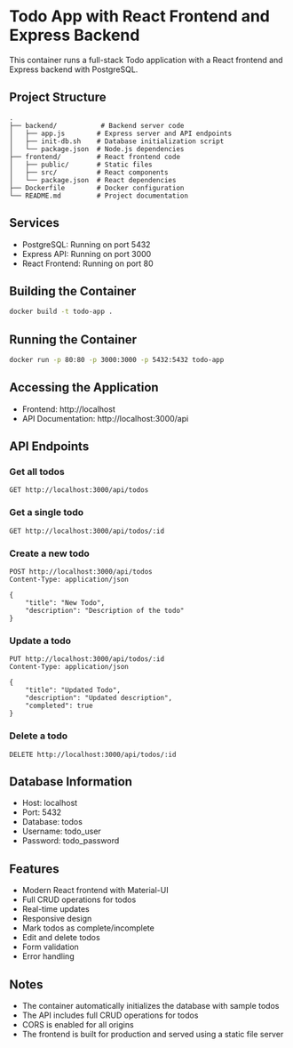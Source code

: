 # Todo App with React Frontend and Express Backend

This container runs a full-stack Todo application with a React frontend and Express backend with PostgreSQL.

## Project Structure

```
.
├── backend/           # Backend server code
│   ├── app.js        # Express server and API endpoints
│   ├── init-db.sh    # Database initialization script
│   └── package.json  # Node.js dependencies
├── frontend/         # React frontend code
│   ├── public/       # Static files
│   ├── src/          # React components
│   └── package.json  # React dependencies
├── Dockerfile        # Docker configuration
└── README.md         # Project documentation
```

## Services

- PostgreSQL: Running on port 5432
- Express API: Running on port 3000
- React Frontend: Running on port 80

## Building the Container

```bash
docker build -t todo-app .
```

## Running the Container

```bash
docker run -p 80:80 -p 3000:3000 -p 5432:5432 todo-app
```

## Accessing the Application

- Frontend: http://localhost
- API Documentation: http://localhost:3000/api

## API Endpoints

### Get all todos

```
GET http://localhost:3000/api/todos
```

### Get a single todo

```
GET http://localhost:3000/api/todos/:id
```

### Create a new todo

```
POST http://localhost:3000/api/todos
Content-Type: application/json

{
    "title": "New Todo",
    "description": "Description of the todo"
}
```

### Update a todo

```
PUT http://localhost:3000/api/todos/:id
Content-Type: application/json

{
    "title": "Updated Todo",
    "description": "Updated description",
    "completed": true
}
```

### Delete a todo

```
DELETE http://localhost:3000/api/todos/:id
```

## Database Information

- Host: localhost
- Port: 5432
- Database: todos
- Username: todo_user
- Password: todo_password

## Features

- Modern React frontend with Material-UI
- Full CRUD operations for todos
- Real-time updates
- Responsive design
- Mark todos as complete/incomplete
- Edit and delete todos
- Form validation
- Error handling

## Notes

- The container automatically initializes the database with sample todos
- The API includes full CRUD operations for todos
- CORS is enabled for all origins
- The frontend is built for production and served using a static file server
